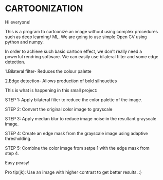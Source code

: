 # CARTOONIZATION
Hi everyone!

This is a program to cartoonize an image without using complex procedures such as deep learning/ ML. We are going to use simple Open CV using python and numpy.

In order to achieve such basic cartoon effect, we don't really need a powerful rendring software.
We can easily use bilateral filter and some edge detection.


1.Bilateral filter- Reduces the colour palette


2.Edge detection- Allows production of bold silhouettes

This is what is happening in this small project:


STEP 1: Apply bilateral filter to reduce the color palette of the image.

STEP 2: Convert the original color image to grayscale

STEP 3: Apply median blur to reduce image noise in the resultant grayscale           image.

STEP 4: Create an edge mask from the grayscale image using adaptive                 thresholding.

STEP 5: Combine the color image from setpe 1 with the edge mask from step 4.


Easy peasy!


Pro tip(jk): Use an image with higher contrast to get better results. :)



